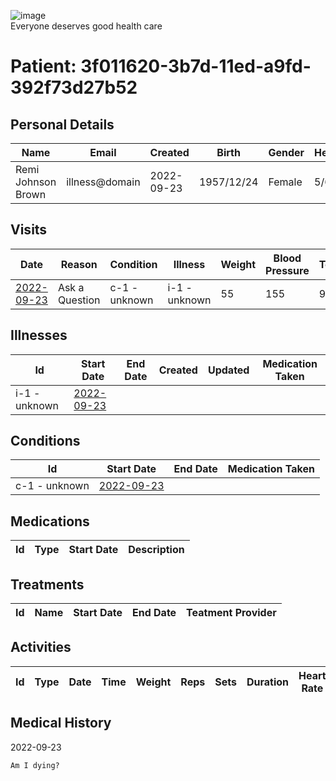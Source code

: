 
![image](https://user-images.githubusercontent.com/110731/191966461-b80f054f-0bb3-41b5-b549-10c34c46387b.png)  
Everyone deserves good health care

# Patient: 3f011620-3b7d-11ed-a9fd-392f73d27b52

## Personal Details

| Name | Email | Created | Birth | Gender | Height |
| ---- | ----- | ------- | ----- | ------ | ------ |
| Remi Johnson Brown| illness\@domain | 2022-09-23   | 1957/12/24| Female | 5/6 |

## Visits

| Date | Reason | Condition | Illness | Weight | Blood Pressure | Temperature | Communication | 
| ---- | ------ | --------- | ------- | ------ | -------------- | ----------- | ------------- | 
| <a href="https://github.com/project-deserve/clinic-alpha-one/issues/80">2022-09-23</a>| Ask a Question | c-1 - unknown    | i-1 - unknown  | 55 | 155          | 92       | [video-conference](https://pade.chat:5443/ofmeet/3f011620-3b7d-11ed-a9fd-392f73d27b52-80)       | 

## Illnesses

| Id    | Start Date | End Date | Created | Updated | Medication Taken | 
| ---   | ---------- | -------- | ------- | ------- | ---------------- | 
| i-1 - unknown| <a href="https://github.com/project-deserve/clinic-alpha-one/issues/80">2022-09-23</a>      |          |         |         |                  | 

## Conditions

| Id    | Start Date | End Date | Medication Taken | 
| ---   | ---------- | -------- | ---------------- | 
| c-1 - unknown| <a href="https://github.com/project-deserve/clinic-alpha-one/issues/80">2022-09-23</a>      |          |                  | 

## Medications

| Id  | Type | Start Date | Description | 
| --- | ---- | ---------- | ----------- | 

## Treatments

| Id  | Name | Start Date | End Date | Teatment Provider | 
| --- | ---- | ---------- | -------- | ----------------- | 

## Activities

| Id  | Type | Date | Time | Weight | Reps | Sets | Duration | Heart Rate | Calories Burned | 
| --- | ---- | ---- | ---- | ------ | ---- | ---- | -------- | ---------- | --------------- | 

## Medical History

2022-09-23
```markdown
Am I dying?
```
